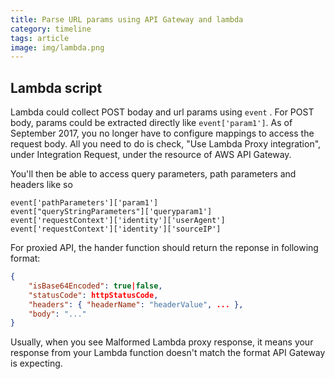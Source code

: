 ```yaml
---
title: Parse URL params using API Gateway and lambda
category: timeline
tags: article
image: img/lambda.png
---
```


## Lambda script
Lambda could collect POST boday and url params using `event` . For POST body, params could be extracted directly like `event['param1']`. 
As of September 2017, you no longer have to configure mappings to access the request body. 
All you need to do is check, "Use Lambda Proxy integration", under Integration Request, under the resource of AWS API Gateway.

You'll then be able to access query parameters, path parameters and headers like so
```
event['pathParameters']['param1']
event["queryStringParameters"]['queryparam1']
event['requestContext']['identity']['userAgent']
event['requestContext']['identity']['sourceIP']
```

For proxied API, the hander function should return the reponse in following format:
```json
{
    "isBase64Encoded": true|false,
    "statusCode": httpStatusCode,
    "headers": { "headerName": "headerValue", ... },
    "body": "..."
}
```
Usually, when you see Malformed Lambda proxy response, it means your response from your Lambda function doesn't match the format API Gateway is expecting. 